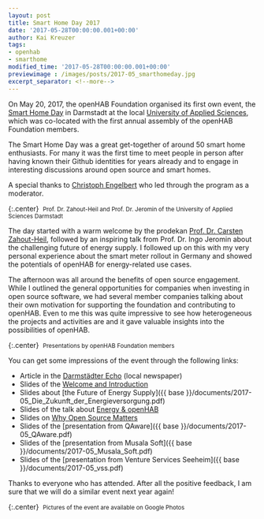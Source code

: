```yaml
---
layout: post
title: Smart Home Day 2017
date: '2017-05-28T00:00:00.001+00:00'
author: Kai Kreuzer
tags:
- openhab
- smarthome
modified_time: '2017-05-28T00:00:00.001+00:00'
previewimage : /images/posts/2017-05_smarthomeday.jpg
excerpt_separator: <!--more-->
---
```


On May 20, 2017, the openHAB Foundation organised its first own event, the [Smart Home Day](https://www.eventbrite.com/e/smart-home-day-registrierung-33411227882) in Darmstadt at the local [University of Applied Sciences](https://www.h-da.com/), which was co-located with the first annual assembly of the openHAB Foundation members.

The Smart Home Day was a great get-together of around 50 smart home enthusiasts. For many it was the first time to meet people in person after having known their Github identities for years already and to engage in interesting discussions around open source and smart homes.

<!--more-->

A special thanks to [Christoph Engelbert](https://twitter.com/noctarius) who led through the program as a moderator.

{:.center}
<img class="img-responsive" src="{{ base }}/images/posts/2017-05_hda.jpg" alt="">
<small>Prof. Dr. Zahout-Heil and Prof. Dr. Jeromin of the University of Applied Sciences Darmstadt</small>

The day started with a warm welcome by the prodekan [Prof. Dr. Carsten Zahout-Heil](https://eit.h-da.de/fachbereich/personen/lehrende/professoren/carsten-zahout-heil/), followed by an inspiring talk from Prof. Dr. Ingo Jeromin about the challenging future of energy supply.
I followed up on this with my very personal experience about the smart meter rollout in Germany and showed the potentials of openHAB for energy-related use cases.

The afternoon was all around the benefits of open source engagement. While I outlined the general opportunities for companies when investing in open source software, we had several member companies talking about their own motivation for supporting the foundation and contributing to openHAB.
Even to me this was quite impressive to see how heterogeneous the projects and activities are and it gave valuable insights into the possibilities of openHAB.

{:.center}
<img class="img-responsive" src="{{ base }}/images/posts/2017-05_members.jpg" alt="">
<small>Presentations by openHAB Foundation members</small>

You can get some impressions of the event through the following links:

- Article in the [Darmstädter Echo](http://www.echo-online.de/wirtschaft/wirtschaft-suedhessen/sensoren-fuers-smarte-zuhause_17910815.htm) (local newspaper)
- Slides of the [Welcome and Introduction](https://speakerdeck.com/kaikreuzer/smart-home-day-2017-welcome)
- Slides about [the Future of Energy Supply]({{ base }}/documents/2017-05_Die_Zukunft_der_Energieversorgung.pdf)
- Slides of the talk about [Energy & openHAB](https://speakerdeck.com/kaikreuzer/smart-home-day-2017-energy-and-openhab)
- Slides on [Why Open Source Matters](https://speakerdeck.com/kaikreuzer/smart-home-day-2017-why-open-source-matters)
- Slides of the [presentation from QAware]({{ base }}/documents/2017-05_QAware.pdf)
- Slides of the [presentation from Musala Soft]({{ base }}/documents/2017-05_Musala_Soft.pdf)
- Slides of the [presentation from Venture Services Seeheim]({{ base }}/documents/2017-05_vss.pdf)

Thanks to everyone who has attended. After all the positive feedback, I am sure that we will do a similar event next year again! 

{:.center}
<a href="https://goo.gl/photos/XhUx25PiaNc2EMno6"><img class="img-responsive" src="{{ base }}/images/posts/2017-05_googlephotos.jpg" alt=""></a>
<small>Pictures of the event are available on Google Photos</small>
